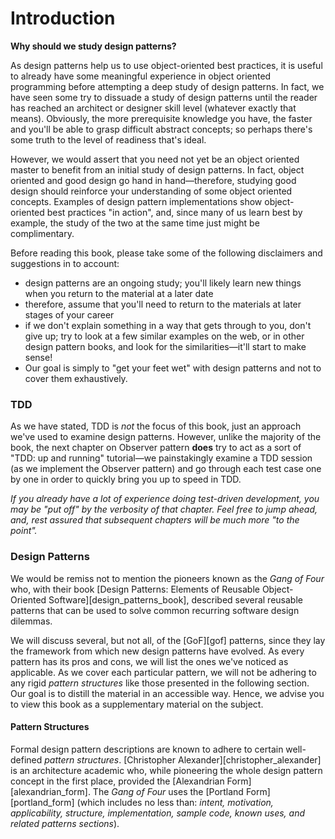 # Introduction

**Why should we study design patterns?**

As design patterns help us to use object-oriented best practices, it is useful to already have some meaningful experience in object oriented programming before attempting a deep study of design patterns. In fact, we have seen some try to dissuade a study of design patterns until the reader has reached an architect or designer skill level (whatever exactly that means). Obviously, the more prerequisite knowledge you have, the faster and you'll be able to grasp difficult abstract concepts; so perhaps there's some truth to the level of readiness that's ideal.

However, we would assert that you need not yet be an object oriented master to benefit from an initial study of design patterns. In fact, object oriented and good design go hand in hand—therefore, studying good design should reinforce your understanding of some object oriented concepts. Examples of design pattern implementations show object-oriented best practices "in action", and, since many of us learn best by example, the study of the two at the same time just might be complimentary.

Before reading this book, please take some of the following disclaimers and suggestions in to account:

* design patterns are an ongoing study; you'll likely learn new things when you return to the material at a later date
* therefore, assume that you'll need to return to the materials at later stages of your career
* if we don't explain something in a way that gets through to you, don't give up; try to look at a few similar examples on the web, or in other design pattern books, and look for the similarities—it'll start to make sense!
* Our goal is simply to "get your feet wet" with design patterns and not to cover them exhaustively. 

### TDD

As we have stated, TDD is _not_ the focus of this book, just an approach we've used to examine design patterns. However, unlike the majority of the book, the next chapter on Observer pattern **does** try to act as a sort of "TDD: up and running" tutorial—we painstakingly examine a TDD session (as we implement the Observer pattern) and go through each test case one by one in order to quickly bring you up to speed in TDD. 

_If you already have a lot of experience doing test-driven development, you may be "put off" by the verbosity of that chapter. Feel free to jump ahead, and, rest assured that subsequent chapters will be much more "to the point"._

### Design Patterns

We would be remiss not to mention the pioneers known as the _Gang of Four_ who, with their book [Design Patterns: Elements of Reusable Object-Oriented Software][design_patterns_book], described several reusable patterns that can be used to solve common recurring software design dilemmas.

We will discuss several, but not all, of the [GoF][gof] patterns, since they lay the framework from which new design patterns have evolved. As every pattern has its pros and cons, we will list the ones we've noticed as applicable. As we cover each particular pattern, we will not be adhering to any rigid _pattern structures_ like those presented in the following section. Our goal is to distill the material in an accessible way. Hence, we advise you to view this book as a supplementary material on the subject.

#### Pattern Structures

Formal design pattern descriptions are known to adhere to certain well-defined _pattern structures_. [Christopher Alexander][christopher_alexander] is an architecture academic who, while pioneering the whole design pattern concept in the first place, provided the [Alexandrian Form][alexandrian_form]. The _Gang of Four_ uses the [Portland Form][portland_form] (which includes no less than: _intent, motivation, applicability, structure, implementation, sample code, known uses, and related patterns sections_). 

